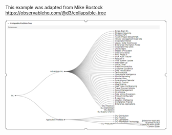 This example was adapted from Mike Bostock
https://observablehq.com/@d3/collapsible-tree

<img src="CollapsibleTree.PNG">

